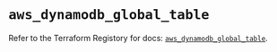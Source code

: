 # `aws_dynamodb_global_table`

Refer to the Terraform Registory for docs: [`aws_dynamodb_global_table`](https://www.terraform.io/docs/providers/aws/r/dynamodb_global_table).

